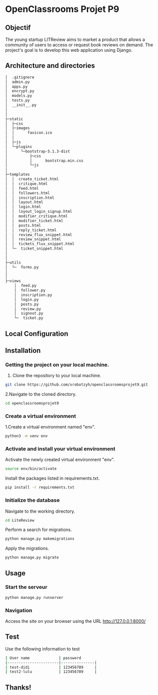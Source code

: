 # OpenClassrooms Projet P9

## Objectif
The young startup LITReview aims to market a product that allows a community of users to access or request book reviews on demand. The project's goal is to develop this web application using Django.

## Architecture and directories
```bash
│  .gitignore
│  admin.py
│  apps.py
│  encrypt.py
│  models.py
│  tests.py
│  __init__.py
│
│
├─static
│  ├─css
│  ├─images
│  │      favicon.ico
│  │
│  ├─js
│  └─plugins
│      └─bootstrap-5.1.3-dist
│          ├─css
│          │      bootstrap.min.css
│          └─js
│
├─templates
│  │  create_ticket.html
│  │  critique.html
│  │  feed.html
│  │  followers.html
│  │  inscription.html
│  │  layout.html
│  │  login.html
│  │  loyout_login_signup.html
│  │  modifier_critique.html
│  │  modifier_ticket.html
│  │  posts.html
│  │  reply_ticket.html
│  │  review_flux_snippet.html
│  │  review_snippet.html
│  │  tickets_flux_snippet.html
│  └─  ticket_snippet.html
│ 
│ 
├─utils
│  └─  forms.py
│  
│
├─views
    │  feed.py
    │  follower.py
    │  inscription.py
    │  login.py
    │  posts.py
    │  review.py
    │  signout.py
    └─  ticket.py
```

## Local Configuration
## Installation

### Getting the project on your local machine.
1. Clone the repository to your local machine.
```bash
git clone https://github.com/xrobotzyh/openclassroomsprojet9.git
```
2.Navigate to the cloned directory.
```bash
cd openclassroomsprojet9
```

### Create a virtual environment
1.Create a virtual environment named "env".
```bash
python3 -m venv env
```

### Activate and install your virtual environment
Activate the newly created virtual environment "env".
```bash
source env/bin/activate
```
Install the packages listed in requirements.txt.
```bash
pip install -r requirements.txt
```

### Initialize the database
Navigate to the working directory.
```bash
cd LiteReview
```
Perform a search for migrations.
```bash
python manage.py makemigrations
```
Apply the migrations.
```bash
python manage.py migrate
```

## Usage
### Start the serveur
```bash
python manage.py runserver
```
### Navigation
Access the site on your browser using the URL http://127.0.0.1:8000/

## Test
Use the following information to test
```bash
| User name             | password   
|-----------------------|---------------|
| test-didi             | 123456789     | 
| test2-lulu            | 123456789     | 
```

## Thanks!
